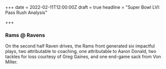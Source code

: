 +++
date = 2022-02-11T12:00:00Z
draft = true
headline = "Super Bowl LVI: Pass Rush Analysis"

+++
### Rams @ Ravens

On the second half Raven drives, the Rams front generated six impactful plays, two attributable to coaching, one attributable to Aaron Donald, two tackles for loss courtesy of Greg Gaines, and one end-game sack from Von Miller.